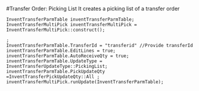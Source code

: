 #Transfer Order: Picking List
It creates a picking list of a transfer order

	InventTransferParmTable inventTransferParmTable;
	InventTransferMultiPick inventTransferMultiPick = InventTransferMultiPick::construct();
	
	;
	InventTransferParmTable.TransferId = "transferid" //Provide transferId
	inventTransferParmTable.EditLines = true;
	inventTransferParmTable.AutoReceiveQty = true;
	inventTransferParmTable.UpdateType = InventTransferUpdateType::PickingList;
	inventTransferParmTable.PickUpdateQty =InventTransferPickUpdateQty::All ;
	inventTransferMultiPick.runUpdate(InventTransferParmTable);